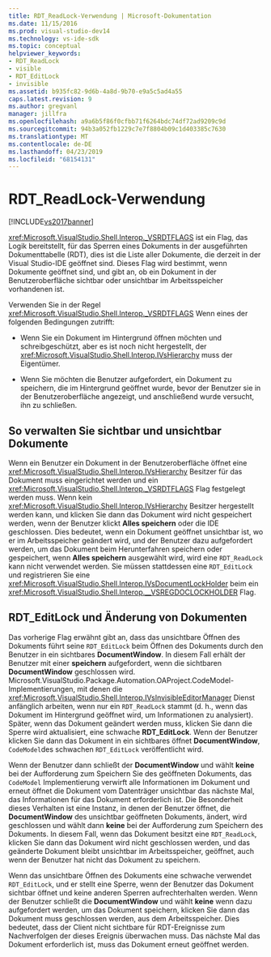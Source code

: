 ```yaml
---
title: RDT_ReadLock-Verwendung | Microsoft-Dokumentation
ms.date: 11/15/2016
ms.prod: visual-studio-dev14
ms.technology: vs-ide-sdk
ms.topic: conceptual
helpviewer_keywords:
- RDT_ReadLock
- visible
- RDT_EditLock
- invisible
ms.assetid: b935fc82-9d6b-4a8d-9b70-e9a5c5ad4a55
caps.latest.revision: 9
ms.author: gregvanl
manager: jillfra
ms.openlocfilehash: a9a6b5f86f0cfbb71f6264bdc74df72ad9209c9d
ms.sourcegitcommit: 94b3a052fb1229c7e7f8804b09c1d403385c7630
ms.translationtype: MT
ms.contentlocale: de-DE
ms.lasthandoff: 04/23/2019
ms.locfileid: "68154131"
---
```

# <a name="rdtreadlock-usage"></a>RDT_ReadLock-Verwendung
[!INCLUDE[vs2017banner](../../includes/vs2017banner.md)]

<xref:Microsoft.VisualStudio.Shell.Interop._VSRDTFLAGS> ist ein Flag, das Logik bereitstellt, für das Sperren eines Dokuments in der ausgeführten Dokumenttabelle (RDT), dies ist die Liste aller Dokumente, die derzeit in der Visual Studio-IDE geöffnet sind. Dieses Flag wird bestimmt, wenn Dokumente geöffnet sind, und gibt an, ob ein Dokument in der Benutzeroberfläche sichtbar oder unsichtbar im Arbeitsspeicher vorhandenen ist.  
  
 Verwenden Sie in der Regel <xref:Microsoft.VisualStudio.Shell.Interop._VSRDTFLAGS> Wenn eines der folgenden Bedingungen zutrifft:  
  
- Wenn Sie ein Dokument im Hintergrund öffnen möchten und schreibgeschützt, aber es ist noch nicht hergestellt, der <xref:Microsoft.VisualStudio.Shell.Interop.IVsHierarchy> muss der Eigentümer.  
  
- Wenn Sie möchten die Benutzer aufgefordert, ein Dokument zu speichern, die im Hintergrund geöffnet wurde, bevor der Benutzer sie in der Benutzeroberfläche angezeigt, und anschließend wurde versucht, ihn zu schließen.  
  
## <a name="how-to-manage-visible-and-invisible-documents"></a>So verwalten Sie sichtbar und unsichtbar Dokumente  
 Wenn ein Benutzer ein Dokument in der Benutzeroberfläche öffnet eine <xref:Microsoft.VisualStudio.Shell.Interop.IVsHierarchy> Besitzer für das Dokument muss eingerichtet werden und ein <xref:Microsoft.VisualStudio.Shell.Interop._VSRDTFLAGS> Flag festgelegt werden muss. Wenn kein <xref:Microsoft.VisualStudio.Shell.Interop.IVsHierarchy> Besitzer hergestellt werden kann, und klicken Sie dann das Dokument wird nicht gespeichert werden, wenn der Benutzer klickt **Alles speichern** oder die IDE geschlossen. Dies bedeutet, wenn ein Dokument geöffnet unsichtbar ist, wo er im Arbeitsspeicher geändert wird, und der Benutzer dazu aufgefordert werden, um das Dokument beim Herunterfahren speichern oder gespeichert, wenn **Alles speichern** ausgewählt wird, wird eine `RDT_ReadLock` kann nicht verwendet werden. Sie müssen stattdessen eine `RDT_EditLock` und registrieren Sie eine <xref:Microsoft.VisualStudio.Shell.Interop.IVsDocumentLockHolder> beim ein <xref:Microsoft.VisualStudio.Shell.Interop.__VSREGDOCLOCKHOLDER> Flag.  
  
## <a name="rdteditlock-and-document-modification"></a>RDT_EditLock und Änderung von Dokumenten  
 Das vorherige Flag erwähnt gibt an, dass das unsichtbare Öffnen des Dokuments führt seine `RDT_EditLock` beim Öffnen des Dokuments durch den Benutzer in ein sichtbares **DocumentWindow**. In diesem Fall erhält der Benutzer mit einer **speichern** aufgefordert, wenn die sichtbaren **DocumentWindow** geschlossen wird. Microsoft.VisualStudio.Package.Automation.OAProject.CodeModel-Implementierungen, mit denen die <xref:Microsoft.VisualStudio.Shell.Interop.IVsInvisibleEditorManager> Dienst anfänglich arbeiten, wenn nur ein `RDT_ReadLock` stammt (d. h., wenn das Dokument im Hintergrund geöffnet wird, um Informationen zu analysiert). Später, wenn das Dokument geändert werden muss, klicken Sie dann die Sperre wird aktualisiert, eine schwache **RDT_EditLock**. Wenn der Benutzer klicken Sie dann das Dokument in ein sichtbares öffnet **DocumentWindow**, `CodeModel`des schwachen `RDT_EditLock` veröffentlicht wird.  
  
 Wenn der Benutzer dann schließt der **DocumentWindow** und wählt **keine** bei der Aufforderung zum Speichern Sie des geöffneten Dokuments, das `CodeModel` Implementierung verwirft alle Informationen im Dokument und erneut öffnet die Dokument vom Datenträger unsichtbar das nächste Mal, das Informationen für das Dokument erforderlich ist. Die Besonderheit dieses Verhalten ist eine Instanz, in denen der Benutzer öffnet, die **DocumentWindow** des unsichtbar geöffneten Dokuments, ändert, wird geschlossen und wählt dann **keine** bei der Aufforderung zum Speichern des Dokuments. In diesem Fall, wenn das Dokument besitzt eine `RDT_ReadLock`, klicken Sie dann das Dokument wird nicht geschlossen werden, und das geänderte Dokument bleibt unsichtbar im Arbeitsspeicher, geöffnet, auch wenn der Benutzer hat nicht das Dokument zu speichern.  
  
 Wenn das unsichtbare Öffnen des Dokuments eine schwache verwendet `RDT_EditLock`, und er stellt eine Sperre, wenn der Benutzer das Dokument sichtbar öffnet und keine anderen Sperren aufrechterhalten werden. Wenn der Benutzer schließt die **DocumentWindow** und wählt **keine** wenn dazu aufgefordert werden, um das Dokument speichern, klicken Sie dann das Dokument muss geschlossen werden, aus dem Arbeitsspeicher. Dies bedeutet, dass der Client nicht sichtbare für RDT-Ereignisse zum Nachverfolgen der dieses Ereignis überwachen muss. Das nächste Mal das Dokument erforderlich ist, muss das Dokument erneut geöffnet werden.
